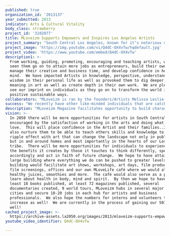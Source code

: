 ```yaml
---
published: true
organization_id: '2013137'
year_submitted: 2013
indicator: Arts & Cultural Vitality
body_class: strawberry
project_id: '3102077'
title: MLoveizm Supports Empowers and Inspires Los Angeles Artists
project_summary: "South Central Los Angeles, known for it’s notorious mentions in rap songs, seedy motels and abandoned houses, gang wars and riots, has a population of sickness and disease, violence, drug and human trafficking and it all starts with a corrupted mindset.  MLoveizm stands as a beacon of light to reach those who feel suppressed, stifled and limited in their community through the medium of art.  Art transcends demographics through a deep seeded sense of relatability in life experiences, thought processes that strikes a nerve to take action.   Our first big goal is to facilitate a creative environment where Artists can learn through internships, business development/entrepreneurship, workshops, artist showcases, and jobs through future publications like MLoveizm magazine, upcoming book projects, film documentaries, art inspiration field trips and more for local Artists as well as those who travel to South Central to grow and learn.  The jobs would be mainly artistic such as filming, photographing, editing, lighting, writing, painting, fabricating, designing, styling, researching and more.  We would also like to facilitate business minded individuals that understand and appreciate the arts as the oil to our engine and further teach in our workshops as well. We take a deep interest in character building emotionally, mentally, physically and spiritually.  Our hopes is to meet the Artist where they are at in their life and cultivate the greatness within through collaboration, education, practical skill and business building.  We want the Artist to exude confidence just as much as their work does. From starting off as Artists, growing as entrepreneurs and innovators we know what it is like to gain ground on making dreams become reality and bringing up as many Artists and art supporters as possible in the process. \r\n"
project_image: 'https://img.youtube.com/vi/Q4dC-OX4vTw/hqdefault.jpg'
project_video: 'https://www.youtube.com/embed/Q4dC-OX4vTw'
description1: >-
  From working, guiding, promoting, encouraging and teaching artists, we have
  seen them go on to attain more jobs as entrepreneurs, build their own brands,
  manage their creative and business time, and develop confidence in heart and
  mind.  We have impacted Artists in knowledge, perspective, understanding and
  wisdom in their personal life as well as provoked them to dig deeper and see
  meaning in art as well as create depth in their own work.  We are pleased to
  see our imprint on individuals as they go on to transform the world in
  positive sustainable ways.
collaborators: "MLoveizm is ran by the founders/Artists Melissa Leslie-Quinones and Daniel Quinones.  Currently we work with Alleyne Connect, Arianna Sikorski and two interns.  We hope to open the opportunities with funding.\r\n"
success: "We recently have other like-minded individuals that are catching the vision and supporting the heartbeat.  We currently are working on demographic and impact spreads from past events and online analytics. We have rose from 3 people showing up to our Art Day events in 2010 to around 15-30 currently and growing. We are now streamlining Art Day to once a month and Workshops starting this April bi-monthly.  We hope to have at least 15 or more enroll per Workshop and to grow from there.   Currently we have 2 interns working twice a week with more inquiries to volunteer. We hope to have 5 or more for part-time positions during business hours. We also hope to give jobs for booking/scheduling and logistics, event planners, business writers, public relations, filming, editing, photographing, journalism, animators, illustrators, nutritionists and botanists. We have already witnessed the benefits artists are experiencing from MLoveizm's TV interviews opening doors for Artists to use them as a media resume.  We have also seen interns create their own businesses and branding to further their dreams.  We have spoken with Artists who say their confidence has increased and others say they feel like it's a family.  On countless occasions, those who come in our doors are immediately inspired and feel like creating even if they're not artists themselves. Collectively we have over 25,000 followers on social sites alone and have seen our MLoveizm page reach from 2,300 to over 9,100 in the past 2 months. Our reach is core to LA but easily pours over into a worldwide interest with a growing curiosity in Brazil, United Kingdom, Mexico, Italy and more.  Although some would say South Central is hopeless, we see something else here, we see the potential. Our core team has shown great personal, technical and business growth just by our meetings alone. \r\n"
description: "MLoveizm Magazine facilitates opportunity to build character, expand thought processes, develop business mindsets and think on a deeper level of production in all areas of art to create movement through value and purpose. We focus on the end goal in order to navigate through the lasting importance of their mission by asking “Will it help others?” We do this by connecting, collaborating, encouraging, and taking practical steps forward in personal and business identity, social networking and creating opportunities to become involved in group projects and production that not only create training but jobs and outreach to places beyond South Central’s four walls.  We believe art can create revolutions, change minds, touch hearts and provoke action.  MLoveizm hopes to cultivate Artists that create art that will do just that.  The ripple effect will be endless and to everyone’s benefit not only in LA but everywhere. We hope it starts in LA.\r\n"
vision: >-
  In 2050 there will be more opportunities for artists in South Central to be
  encouraged by the satisfaction of working in the arts and doing what they
  love.  This will place confidence in the Artist and their families..It will
  also nurture them to be able to teach others skills and knowledge to create a
  ripple effect with art that can change the landscape not only in public venues
  but in and around homes and most importantly in the hearts of our Los Angeles
  tribe.  There will be more opportunities for individuals to experience art and
  the benefits it creates by those it touches to think differently, speak
  accordingly and act in faith of future change.  We hope to have attained a
  large building where everything we do can be pushed to greater levels.  The
  building would facilitate art shows, workshops, art days, film productions,
  film screenings, offices and our own MLoveLife café where we would also make
  healthy juices, smoothies and more.  The café would also serve as a place to
  learn about health in body, mind and spirit.  By then we hope to have had at
  least 18 books published, at least 72 magazines published, several
  documentaries created, 9 world tours, MLoveizm hubs in several major art
  cities and secure 10-20 jobs in each hub for artists and business
  professionals.  We also hope the numbers for interns and volunteers to
  increase as well!  We are currently in the process of gaining our 501c as
  well!
cached_project_image: >-
  https://archive-assets.la2050.org/images/2013/mloveizm-supports-empowers-and-inspires-los-angeles-artists/img.youtube.com/vi/Q4dC-OX4vTw/hqdefault.jpg
youtube_video_identifier: Q4dC-OX4vTw

---
```

